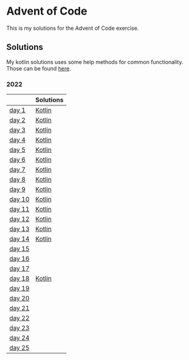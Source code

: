 # Advent of Code

This is my solutions for the Advent of Code exercise.


## Solutions
My kotlin solutions uses some help methods for common functionality.
Those can be found [here](./kotlin/src/main/kotlin/commons).

### 2022
|                                                | Solutions                              |
|:-----------------------------------------------|:--------------------------------------------------|
| [day 1](https://adventofcode.com/2022/day/1)   | [Kotlin](./kotlin/src/main/kotlin/year2022/day01) |
| [day 2](https://adventofcode.com/2022/day/2)   | [Kotlin](./kotlin/src/main/kotlin/year2022/day02) |
| [day 3](https://adventofcode.com/2022/day/3)   | [Kotlin](./kotlin/src/main/kotlin/year2022/day03) |
| [day 4](https://adventofcode.com/2022/day/4)   | [Kotlin](./kotlin/src/main/kotlin/year2022/day04) |
| [day 5](https://adventofcode.com/2022/day/5)   | [Kotlin](./kotlin/src/main/kotlin/year2022/day05) |
| [day 6](https://adventofcode.com/2022/day/6)   | [Kotlin](./kotlin/src/main/kotlin/year2022/day06) |
| [day 7](https://adventofcode.com/2022/day/7)   | [Kotlin](./kotlin/src/main/kotlin/year2022/day07) |
| [day 8](https://adventofcode.com/2022/day/8)   | [Kotlin](./kotlin/src/main/kotlin/year2022/day08) |
| [day 9](https://adventofcode.com/2022/day/9)   | [Kotlin](./kotlin/src/main/kotlin/year2022/day09) |
| [day 10](https://adventofcode.com/2022/day/10) | [Kotlin](./kotlin/src/main/kotlin/year2022/day10) |
| [day 11](https://adventofcode.com/2022/day/11) | [Kotlin](./kotlin/src/main/kotlin/year2022/day11) |
| [day 12](https://adventofcode.com/2022/day/12) | [Kotlin](./kotlin/src/main/kotlin/year2022/day12) |
| [day 13](https://adventofcode.com/2022/day/13) | [Kotlin](./kotlin/src/main/kotlin/year2022/day13) |
| [day 14](https://adventofcode.com/2022/day/14) | [Kotlin](./kotlin/src/main/kotlin/year2022/day14) |
| [day 15](https://adventofcode.com/2022/day/15) | |
| [day 16](https://adventofcode.com/2022/day/16) | |
| [day 17](https://adventofcode.com/2022/day/17) | |
| [day 18](https://adventofcode.com/2022/day/18) | [Kotlin](./kotlin/src/main/kotlin/year2022/day18) |
| [day 19](https://adventofcode.com/2022/day/19) | |
| [day 20](https://adventofcode.com/2022/day/20) | |
| [day 21](https://adventofcode.com/2022/day/21) | |
| [day 22](https://adventofcode.com/2022/day/22) | |
| [day 23](https://adventofcode.com/2022/day/23) | |
| [day 24](https://adventofcode.com/2022/day/24) | |
| [day 25](https://adventofcode.com/2022/day/25) | |
